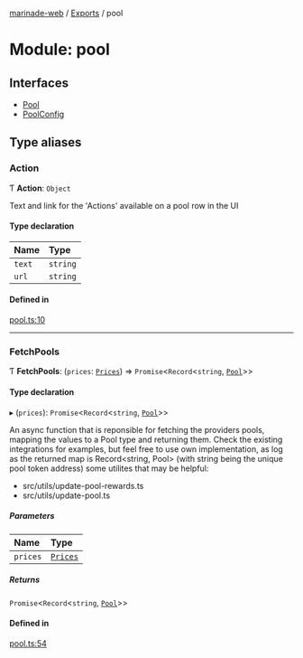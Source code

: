 [marinade-web](../README.md) / [Exports](../modules.md) / pool

# Module: pool

## Interfaces

- [Pool](../interfaces/pool.Pool.md)
- [PoolConfig](../interfaces/pool.PoolConfig.md)

## Type aliases

### Action

Ƭ **Action**: `Object`

Text and link for the 'Actions' available on a pool row in the UI

#### Type declaration

| Name | Type |
| :------ | :------ |
| `text` | `string` |
| `url` | `string` |

#### Defined in

[pool.ts:10](https://github.com/marinade-finance/marinade-web/blob/e32749b/src/services/domain/pool.ts#L10)

___

### FetchPools

Ƭ **FetchPools**: (`prices`: [`Prices`](coinSymbols.md#prices)) => `Promise`<`Record`<`string`, [`Pool`](../interfaces/pool.Pool.md)\>\>

#### Type declaration

▸ (`prices`): `Promise`<`Record`<`string`, [`Pool`](../interfaces/pool.Pool.md)\>\>

An async function that is reponsible for fetching the providers pools, mapping the values to a Pool type and returning them.
Check the existing integrations for examples, but feel free to use own implementation, as log as the returned map is Record<string, Pool> (with string being the unique pool token address)
some utilites that may be helpful:
- src/utils/update-pool-rewards.ts
- src/utils/update-pool.ts

##### Parameters

| Name | Type |
| :------ | :------ |
| `prices` | [`Prices`](coinSymbols.md#prices) |

##### Returns

`Promise`<`Record`<`string`, [`Pool`](../interfaces/pool.Pool.md)\>\>

#### Defined in

[pool.ts:54](https://github.com/marinade-finance/marinade-web/blob/e32749b/src/services/domain/pool.ts#L54)
